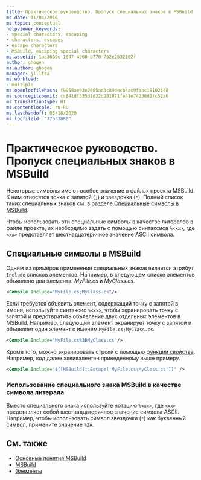 ```yaml
---
title: Практическое руководство. Пропуск специальных знаков в MSBuild | Документация Майкрософт
ms.date: 11/04/2016
ms.topic: conceptual
helpviewer_keywords:
- special characters, escaping
- characters, escapes
- escape characters
- MSBuild, escaping special characters
ms.assetid: 1aa3669c-1647-4960-b770-752e2532102f
author: ghogen
ms.author: ghogen
manager: jillfra
ms.workload:
- multiple
ms.openlocfilehash: f9958ae93e2605ad3c89decb4ac9fabc18102148
ms.sourcegitcommit: cc841df335d1d22d281871fe41e74238d2fc52a6
ms.translationtype: HT
ms.contentlocale: ru-RU
ms.lasthandoff: 03/18/2020
ms.locfileid: "77633880"
---
```

# <a name="how-to-escape-special-characters-in-msbuild"></a>Практическое руководство. Пропуск специальных знаков в MSBuild

Некоторые символы имеют особое значение в файлах проекта MSBuild. К ним относятся точка с запятой (`;`) и звездочка (`*`). Полный список таких специальных знаков см. в разделе [Специальные символы в MSBuild](../msbuild/msbuild-special-characters.md).

Чтобы использовать эти специальные символы в качестве литералов в файле проекта, их необходимо задать с помощью синтаксиса `%<xx>`, где `<xx>` представляет шестнадцатеричное значение ASCII символа.

## <a name="msbuild-special-characters"></a>Специальные символы в MSBuild

Одним из примеров применения специальных знаков является атрибут `Include` списков элементов. Например, в следующем списке элементов объявлено два элемента: *MyFile.cs* и *MyClass.cs*.

```xml
<Compile Include="MyFile.cs;MyClass.cs"/>
```

Если требуется объявить элемент, содержащий точку с запятой в имени, используйте синтаксис `%<xx>`, чтобы экранировать точку с запятой и предотвратить объявление двух отдельных элементов в MSBuild. Например, следующий элемент экранирует точку с запятой и объявляет один элемент с именем `MyFile.cs;MyClass.cs`.

```xml
<Compile Include="MyFile.cs%3BMyClass.cs"/>
```

Кроме того, можно экранировать строки с помощью [функции свойства](../msbuild/property-functions.md). Например, код далее эквивалентен приведенному выше примеру.

```xml
<Compile Include="$([MSBuild]::Escape('MyFile.cs;MyClass.cs'))" />
```

### <a name="to-use-an-msbuild-special-character-as-a-literal-character"></a>Использование специального знака MSBuild в качестве символа литерала

Вместо специального знака используйте нотацию `%<xx>`, где `<xx>` представляет собой шестнадцатеричное значение символа ASCII. Например, чтобы использовать символ звездочки (`*`) как буквенный символ, примените значение `%2A`.

## <a name="see-also"></a>См. также
- [Основные понятия MSBuild](../msbuild/msbuild-concepts.md)
- [MSBuild](../msbuild/msbuild.md)
- [Элементы](../msbuild/msbuild-items.md)
